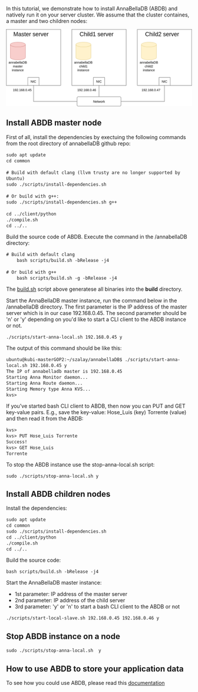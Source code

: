 In this tutorial, we demonstrate how to install AnnaBellaDB (ABDB) and natively run it on your server cluster. We assume that the cluster containes, a master and two children nodes:

![k8s_cluster](https://github.com/hsnlab/annabellaDB/blob/master/docs/cluster_architecture.png)

## Install ABDB master node

First of all, install the dependencies by exectuing the following commands from the root directory of annabellaDB github repo:
```
sudo apt update
cd common

# Build with default clang (llvm trusty are no longer supported by Ubuntu)
sudo ./scripts/install-dependencies.sh

# Or build with g++:
sudo ./scripts/install-dependencies.sh g++

cd ../client/python
./compile.sh
cd ../..
```

Build the source code of ABDB. Execute the command in the /annabellaDB directory:
```
# Build with default clang 
    bash scripts/build.sh -bRelease -j4
    
# Or build with g++ 
    bash scripts/build.sh -g -bRelease -j4
```

The [build.sh](https://github.com/hsnlab/annabellaDB/blob/master/scripts/build.sh) script above generatese all binaries into the __build__ directory.

Start the AnnaBellaDB master instance, run the command below in the /annabellaDB directory. The first parameter is the IP address of the master server which is in our case 192.168.0.45. The second parameter should be 'n' or 'y' depending on you'd like to start a CLI client to the ABDB instance or not.
```
./scripts/start-anna-local.sh 192.168.0.45 y
```
The output of this command should be like this:
```
ubuntu@kubi-masterGOP2:~/szalay/annabellaDB$ ./scripts/start-anna-local.sh 192.168.0.45 y
The IP of annabelladb master is 192.168.0.45
Starting Anna Monitor daemon...
Starting Anna Route daemon...
Starting Memory type Anna KVS...
kvs> 
```

If you've started bash CLI client to ABDB, then now you can PUT and GET key-value pairs. E.g., save the key-value: Hose_Luis (key) Torrente (value) and then read it from the ABDB:
```
kvs> 
kvs> PUT Hose_Luis Torrente
Success!
kvs> GET Hose_Luis
Torrente

```

To stop the ABDB instance use the stop-anna-local.sh script:
```
sudo ./scripts/stop-anna-local.sh y
```

## Install ABDB children nodes

Install the dependencies:
```
sudo apt update
cd common
sudo ./scripts/install-dependencies.sh
cd ../client/python
./compile.sh
cd ../..
```

Build the source code:
```
bash scripts/build.sh -bRelease -j4
```

Start the AnnaBellaDB master instance:
  * 1st parameter: IP address of the master server
  * 2nd parameter: IP address of the child server
  * 3rd parameter: 'y' or 'n' to start a bash CLI client to the ABDB or not

```
./scripts/start-local-slave.sh 192.168.0.45 192.168.0.46 y
```

## Stop ABDB instance on a node
```
sudo ./scripts/stop-anna-local.sh  y
```

## How to use ABDB to store your application data
To see how you could use ABDB, please read this [documentation](https://github.com/hsnlab/annabellaDB/blob/master/docs/how_to_use_python_client.md)
